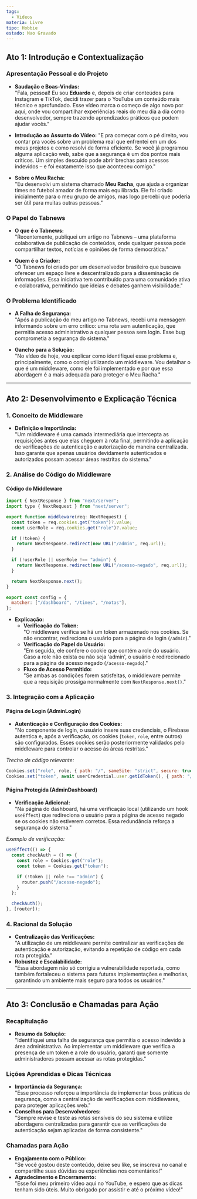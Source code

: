 ```yaml
---
tags:
  - Videos
materia: Livre
tipo: Hobbie
estado: Nao Gravado
---
```

## Ato 1: Introdução e Contextualização

### Apresentação Pessoal e do Projeto
- **Saudação e Boas-Vindas:**  
  "Fala, pessoal! Eu sou **Eduardo** e, depois de criar conteúdos para Instagram e TikTok, decidi trazer para o YouTube um conteúdo mais técnico e aprofundado. Esse vídeo marca o começo de algo novo por aqui, onde vou compartilhar experiências reais do meu dia a dia como desenvolvedor, sempre trazendo aprendizados práticos que podem ajudar vocês."

- **Introdução ao Assunto do Vídeo:**
  "E pra começar com o pé direito, vou contar pra vocês sobre um problema real que enfrentei em um dos meus projetos e como resolvi de forma eficiente. Se você já programou alguma aplicação web, sabe que a segurança é um dos pontos mais críticos. Um simples descuido pode abrir brechas para acessos indevidos – e foi exatamente isso que aconteceu comigo."

- **Sobre o Meu Racha:**  
  "Eu desenvolvi um sistema chamado **Meu Racha**, que ajuda a organizar times no futebol amador de forma mais equilibrada. Ele foi criado inicialmente para o meu grupo de amigos, mas logo percebi que poderia ser útil para muitas outras pessoas."

### O Papel do Tabnews
- **O que é o Tabnews:**  
  "Recentemente, publiquei um artigo no Tabnews – uma plataforma colaborativa de publicação de conteúdos, onde qualquer pessoa pode compartilhar textos, notícias e opiniões de forma democrática."

- **Quem é o Criador:**  
  "O Tabnews foi criado por um desenvolvedor brasileiro que buscava oferecer um espaço livre e descentralizado para a disseminação de informações. Essa iniciativa tem contribuído para uma comunidade ativa e colaborativa, permitindo que ideias e debates ganhem visibilidade."

### O Problema Identificado
- **A Falha de Segurança:**  
  "Após a publicação do meu artigo no Tabnews, recebi uma mensagem informando sobre um erro crítico: uma rota sem autenticação, que permitia acesso administrativo a qualquer pessoa sem login. Esse bug comprometia a segurança do sistema."

- **Gancho para a Solução:**  
  "No vídeo de hoje, vou explicar como identifiquei esse problema e, principalmente, como o corrigi utilizando um middleware. Vou detalhar o que é um middleware, como ele foi implementado e por que essa abordagem é a mais adequada para proteger o Meu Racha."

---

## Ato 2: Desenvolvimento e Explicação Técnica

### 1. Conceito de Middleware
- **Definição e Importância:**  
  "Um middleware é uma camada intermediária que intercepta as requisições antes que elas cheguem à rota final, permitindo a aplicação de verificações de autenticação e autorização de maneira centralizada. Isso garante que apenas usuários devidamente autenticados e autorizados possam acessar áreas restritas do sistema."

### 2. Análise do Código do Middleware

#### Código do Middleware
```js
import { NextResponse } from "next/server";
import type { NextRequest } from "next/server";

export function middleware(req: NextRequest) {
  const token = req.cookies.get("token")?.value;
  const userRole = req.cookies.get("role")?.value;

  if (!token) {
    return NextResponse.redirect(new URL("/admin", req.url));
  }

  if (!userRole || userRole !== "admin") {
    return NextResponse.redirect(new URL("/acesso-negado", req.url));
  }

  return NextResponse.next();
}

export const config = {
  matcher: ["/dashboard", "/times", "/notas"],
};
```

- **Explicação:**  
  - **Verificação do Token:**  
    "O middleware verifica se há um token armazenado nos cookies. Se não encontrar, redireciona o usuário para a página de login (`/admin`)."
  - **Verificação do Papel do Usuário:**  
    "Em seguida, ele confere o cookie que contém a role do usuário. Caso a role não exista ou não seja 'admin', o usuário é redirecionado para a página de acesso negado (`/acesso-negado`)."
  - **Fluxo de Acesso Permitido:**  
    "Se ambas as condições forem satisfeitas, o middleware permite que a requisição prossiga normalmente com `NextResponse.next()`."

### 3. Integração com a Aplicação

#### Página de Login (AdminLogin)
- **Autenticação e Configuração dos Cookies:**  
  "No componente de login, o usuário insere suas credenciais, o Firebase autentica e, após a verificação, os cookies (`token`, `role`, entre outros) são configurados. Esses cookies serão posteriormente validados pelo middleware para controlar o acesso às áreas restritas."
  
*Trecho de código relevante:*
```js
Cookies.set("role", role, { path: "/", sameSite: "strict", secure: true });
Cookies.set("token", await userCredential.user.getIdToken(), { path: "/", sameSite: "strict", secure: true });
```

#### Página Protegida (AdminDashboard)
- **Verificação Adicional:**  
  "Na página do dashboard, há uma verificação local (utilizando um hook `useEffect`) que redireciona o usuário para a página de acesso negado se os cookies não estiverem corretos. Essa redundância reforça a segurança do sistema."

*Exemplo de verificação:*
```js
useEffect(() => {
  const checkAuth = () => {
    const role = Cookies.get("role");
    const token = Cookies.get("token");

    if (!token || role !== "admin") {
      router.push("/acesso-negado");
    }
  };

  checkAuth();
}, [router]);
```

### 4. Racional da Solução
- **Centralização das Verificações:**  
  "A utilização de um middleware permite centralizar as verificações de autenticação e autorização, evitando a repetição de código em cada rota protegida."
- **Robustez e Escalabilidade:**  
  "Essa abordagem não só corrigiu a vulnerabilidade reportada, como também fortaleceu o sistema para futuras implementações e melhorias, garantindo um ambiente mais seguro para todos os usuários."

---

## Ato 3: Conclusão e Chamadas para Ação

### Recapitulação
- **Resumo da Solução:**  
  "Identifiquei uma falha de segurança que permitia o acesso indevido à área administrativa. Ao implementar um middleware que verifica a presença de um token e a role do usuário, garanti que somente administradores possam acessar as rotas protegidas."

### Lições Aprendidas e Dicas Técnicas
- **Importância da Segurança:**  
  "Esse processo reforçou a importância de implementar boas práticas de segurança, como a centralização de verificações com middlewares, para proteger aplicações web."
- **Conselhos para Desenvolvedores:**  
  "Sempre revise e teste as rotas sensíveis do seu sistema e utilize abordagens centralizadas para garantir que as verificações de autenticação sejam aplicadas de forma consistente."

### Chamadas para Ação
- **Engajamento com o Público:**  
  "Se você gostou deste conteúdo, deixe seu like, se inscreva no canal e compartilhe suas dúvidas ou experiências nos comentários!"
- **Agradecimento e Encerramento:**  
  "Esse foi meu primeiro vídeo aqui no YouTube, e espero que as dicas tenham sido úteis. Muito obrigado por assistir e até o próximo vídeo!"
